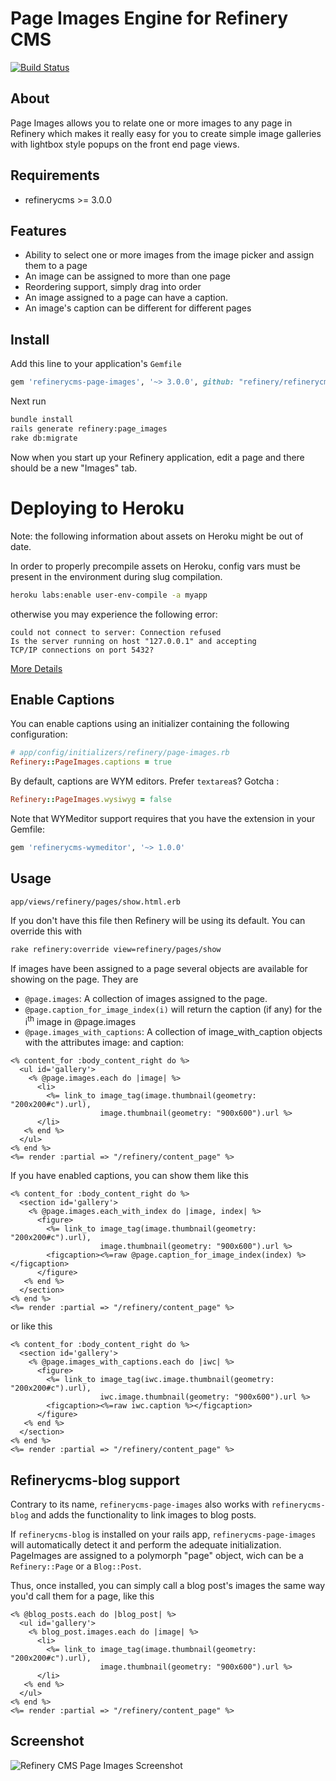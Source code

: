 # Page Images Engine for Refinery CMS

[![Build Status](https://travis-ci.org/refinery/refinerycms-page-images.svg?branch=master)](https://travis-ci.org/refinery/refinerycms-page-images)

## About

Page Images allows you to relate one or more images to any page in Refinery which makes it really easy for you to create simple image galleries with lightbox style popups on the front end page views.

## Requirements

* refinerycms >= 3.0.0

## Features

* Ability to select one or more images from the image picker and assign them to a page
* An image can be assigned to more than one page
* Reordering support, simply drag into order
* An image assigned to a page can have a caption.
* An image's caption can be different for different pages

## Install

Add this line to your application's `Gemfile`

```ruby
gem 'refinerycms-page-images', '~> 3.0.0', github: "refinery/refinerycms-page-images", branch: "master"
```

Next run

```bash
bundle install
rails generate refinery:page_images
rake db:migrate
```

Now when you start up your Refinery application, edit a page and there should be a new "Images" tab.

# Deploying to Heroku

Note: the following information about assets on Heroku might be out of date.

In order to properly precompile assets on Heroku, config vars must be present in the environment during slug compilation.

```bash
heroku labs:enable user-env-compile -a myapp
```

otherwise you may experience the following error:
```
could not connect to server: Connection refused
Is the server running on host "127.0.0.1" and accepting
TCP/IP connections on port 5432?
```


[More Details](https://devcenter.heroku.com/articles/labs-user-env-compile)

## Enable Captions

You can enable captions using an initializer containing the following configuration:

```ruby
# app/config/initializers/refinery/page-images.rb
Refinery::PageImages.captions = true
```

By default, captions are WYM editors. Prefer `textarea`s? Gotcha :

```ruby
Refinery::PageImages.wysiwyg = false
```

Note that WYMeditor support requires that you have the extension in your Gemfile:

```ruby
gem 'refinerycms-wymeditor', '~> 1.0.0'
```

## Usage

`app/views/refinery/pages/show.html.erb`

If you don't have this file then Refinery will be using its default. You can override this with

```bash
rake refinery:override view=refinery/pages/show
```

If images have been assigned to a page several objects are available for showing on the page. They are

* `@page.images`: A collection of images assigned to the page.
* `@page.caption_for_image_index(i)` will return the caption (if any) for the i<sup>th</sup> image in @page.images
* `@page.images_with_captions`: A collection of image_with_caption objects with the attributes image: and caption:

```erb
<% content_for :body_content_right do %>
  <ul id='gallery'>
    <% @page.images.each do |image| %>
      <li>
        <%= link_to image_tag(image.thumbnail(geometry: "200x200#c").url),
                    image.thumbnail(geometry: "900x600").url %>
      </li>
   <% end %>
  </ul>
<% end %>
<%= render :partial => "/refinery/content_page" %>
```

If you have enabled captions, you can show them like this

```erb
<% content_for :body_content_right do %>
  <section id='gallery'>
    <% @page.images.each_with_index do |image, index| %>
      <figure>
        <%= link_to image_tag(image.thumbnail(geometry: "200x200#c").url),
                    image.thumbnail(geometry: "900x600").url %>
        <figcaption><%=raw @page.caption_for_image_index(index) %></figcaption>
      </figure>
   <% end %>
  </section>
<% end %>
<%= render :partial => "/refinery/content_page" %>
```
or like this
```erb
<% content_for :body_content_right do %>
  <section id='gallery'>
    <% @page.images_with_captions.each do |iwc| %>
      <figure>
        <%= link_to image_tag(iwc.image.thumbnail(geometry: "200x200#c").url),
                    iwc.image.thumbnail(geometry: "900x600").url %>
        <figcaption><%=raw iwc.caption %></figcaption>
      </figure>
   <% end %>
  </section>
<% end %>
<%= render :partial => "/refinery/content_page" %>
```
## Refinerycms-blog support

Contrary to its name, `refinerycms-page-images` also works with `refinerycms-blog` and adds the functionality to link images to blog posts.

If `refinerycms-blog` is installed on your rails app, `refinerycms-page-images` will automatically detect it and perform the adequate initialization. PageImages are assigned to a polymorph "page" object, wich can be a `Refinery::Page` or a `Blog::Post`.

Thus, once installed, you can simply call a blog post's images the same way you'd call them for a page, like this

```erb
<% @blog_posts.each do |blog_post| %>
  <ul id='gallery'>
    <% blog_post.images.each do |image| %>
      <li>
        <%= link_to image_tag(image.thumbnail(geometry: "200x200#c").url),
                    image.thumbnail(geometry: "900x600").url %>
      </li>
   <% end %>
  </ul>
<% end %>
<%= render :partial => "/refinery/content_page" %>
```


## Screenshot

![Refinery CMS Page Images Screenshot](http://refinerycms.com/system/images/0000/1736/refinerycms-page-images.png)
